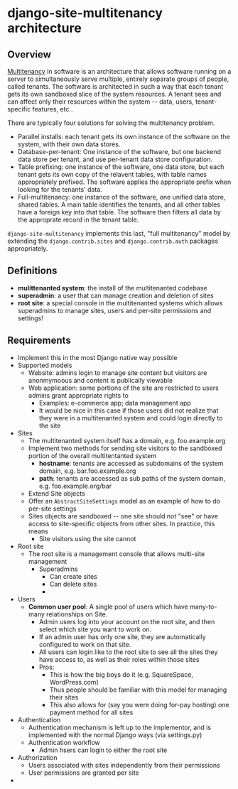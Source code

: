 # django-site-multitenancy architecture

## Overview

[Multitenancy](https://en.wikipedia.org/wiki/Multitenancy) in software is an
architecture that allows software running on a server to simultaneously
serve multiple, entirely separate groups of people, called tenants.   The
software is architected in such a way that each tenant gets its own sandboxed
slice of the system resources.  A tenant sees and can affect only their
resources within the system -- data, users, tenant-specific features, etc..

There are typically four solutions for solving the multitenancy problem.

* Parallel installs: each tenant gets its own instance of the software on the
  system, with their own data stores.
* Database-per-tenant: One instance of the software, but one backend data store
  per tenant, and use per-tenant data store configuration.
* Table prefixing: one instance of the software, one data store, but each tenant
  gets its own copy of the relavent tables, with table names appropriately
  prefixed.  The software applies the appropriate prefix when looking for the
  tenants' data.
* Full-multitenancy: one instance of the software, one unified data store,
  shared tables.  A main table identifies the tenants, and all other tables have
  a foreign key into that table.  The software then filters all data by the
  approprate record in the tenant table.

`django-site-multitenancy` implements this last, "full multitenancy" model by
extending the `django.contrib.sites` and `django.contrib.auth` packages
appropriately.

## Definitions

* **mulittenanted system**: the install of the multitenanted codebase
* **superadmin**: a user that can manage creation and deletion of sites
* **root site**: a special console in the multitenanted systems which allows superadmins to manage sites, users and per-site permissions and settings!

## Requirements

* Implement this in the most Django native way possible
* Supported models
  * Website: admins login to manage site content but visitors are anonmymoous and content is publically viewable
  * Web application: some portions of the site are restricted to users admins grant appropriate rights to
    * Examples: e-commerce app; data management app
    * It would be nice in this case if those users did not realize that they were in a multitenanted system and could login directly to the site
* Sites
  * The multitenanted system itself has a domain, e.g. foo.example.org
  * Implement two methods for sending site visitors to the sandboxed portion of the overall multitentanted system
    * **hostname**: tenants are accessed as subdomains of the system domain, e.g. bar.foo.example.org
    * **path**: tenants are accessed as sub paths of the system domain, e.g. foo.example.org/bar
  * Extend Site objects 
  * Offer an `AbstractSiteSettings` model as an example of how to do per-site settings
  * Sites objects are sandboxed -- one site should not "see" or have access to site-specific objects from other sites.  In practice, this means
    * Site visitors using the site cannot 
* Root site
  * The root site is a management console that allows multi-site management
    * Superadmins
      * Can create sites
      * Can delete sites
      * 
* Users
  * **Common user pool**: A single pool of users which have many-to-many relationships on Site.  
    * Admin users log into your account on the root site, and then select which site you want to work on.  
    * If an admin user has only one site, they are automatically configured to work on that site.
    * All users can login like to the root site to see all the sites they have access to, as well as their roles within those sites
    * Pros: 
      * This is how the big boys do it (e.g. SquareSpace, WordPress.com)
      * Thus people should be familiar with this model for managing their sites
      * This also allows for (say you were doing for-pay hosting) one payment method for all sites
* Authentication
  * Authentication mechanism is left up to the implementor, and is implemented with the normal Django ways (via settings.py)
  * Authentication workflow
    * Admin hsers can login to either the root site
* Authorization
  * Users associated with sites independently from their permissions
  * User permissions are granted per site
* 

